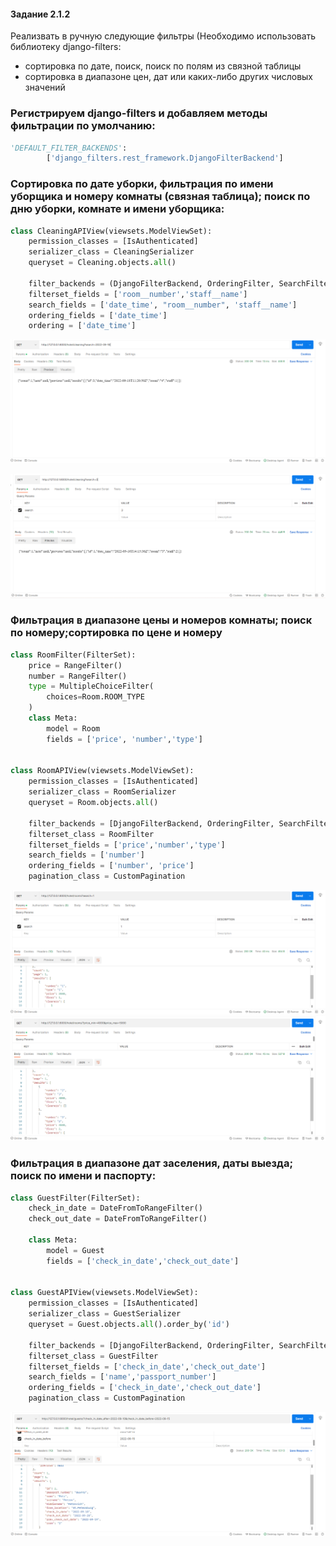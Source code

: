 #### Задание 2.1.2

Реализвать в ручную следующие фильтры (Необходимо использовать библиотеку django-filters:

- сортировка по дате, поиск, поиск по полям из связной таблицы
- сортировка в диапазоне цен, дат или каких-либо других числовых значений

### Регистрируем django-filters и добавляем методы фильтрации по умолчанию:

```python
'DEFAULT_FILTER_BACKENDS':
        ['django_filters.rest_framework.DjangoFilterBackend']
```

### Сортировка по дате уборки, фильтрация по имени уборщика и номеру комнаты (связная таблица); поиск по дню уборки, комнате и имени уборщика:

```python
class CleaningAPIView(viewsets.ModelViewSet):
    permission_classes = [IsAuthenticated]
    serializer_class = CleaningSerializer
    queryset = Cleaning.objects.all()

    filter_backends = (DjangoFilterBackend, OrderingFilter, SearchFilter)
    filterset_fields = ['room__number','staff__name']
    search_fields = ['date_time', "room__number", 'staff__name']
    ordering_fields = ['date_time']
    ordering = ['date_time']
```

![](../imgs/filter4.png)

![](../imgs/filter5.png)

### Фильтрация в диапазоне цены и номеров комнаты; поиск по номеру;сортировка по цене и номеру

```python
class RoomFilter(FilterSet):
    price = RangeFilter()
    number = RangeFilter()
    type = MultipleChoiceFilter(
        choices=Room.ROOM_TYPE
    )
    class Meta:
        model = Room
        fields = ['price', 'number','type']


class RoomAPIView(viewsets.ModelViewSet):
    permission_classes = [IsAuthenticated]
    serializer_class = RoomSerializer
    queryset = Room.objects.all()

    filter_backends = [DjangoFilterBackend, OrderingFilter, SearchFilter]
    filterset_class = RoomFilter
    filterset_fields = ['price','number','type']
    search_fields = ['number']
    ordering_fields = ['number', 'price']
    pagination_class = CustomPagination
```
![](../imgs/filter6.png)
![](../imgs/filter7.png)

### Фильтрация в диапазоне дат заселения, даты выезда; поиск по имени и паспорту:

```python
class GuestFilter(FilterSet):
    check_in_date = DateFromToRangeFilter()
    check_out_date = DateFromToRangeFilter()

    class Meta:
        model = Guest
        fields = ['check_in_date','check_out_date']


class GuestAPIView(viewsets.ModelViewSet):
    permission_classes = [IsAuthenticated]
    serializer_class = GuestSerializer
    queryset = Guest.objects.all().order_by('id')

    filter_backends = [DjangoFilterBackend, OrderingFilter, SearchFilter]
    filterset_class = GuestFilter
    filterset_fields = ['check_in_date','check_out_date']
    search_fields = ['name','passport_number']
    ordering_fields = ['check_in_date','check_out_date']
    pagination_class = CustomPagination
```
![](../imgs/filter8.png)